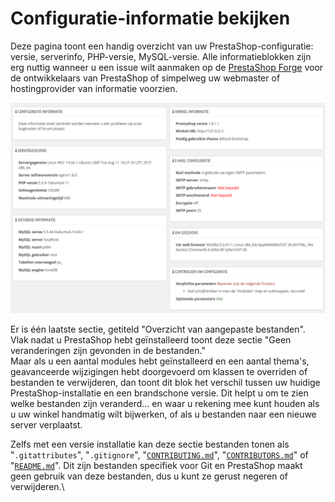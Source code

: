 # Configuratie-informatie bekijken

Deze pagina toont een handig overzicht van uw PrestaShop-configuratie: versie, serverinfo, PHP-versie, MySQL-versie. Alle informatieblokken zijn erg nuttig wanneer u een issue wilt aanmaken op de [PrestaShop Forge](http://forge.prestashop.com) voor de ontwikkelaars van PrestaShop of simpelweg uw webmaster of hostingprovider van informatie voorzien.

![](../../../.gitbook/assets/41418927.png)

Er is één laatste sectie, getiteld "Overzicht van aangepaste bestanden". Vlak nadat u PrestaShop hebt geïnstalleerd toont deze sectie "Geen veranderingen zijn gevonden in de bestanden."\
Maar als u een aantal modules hebt geïnstalleerd en een aantal thema's, geavanceerde wijzigingen hebt doorgevoerd om klassen te overriden of bestanden te verwijderen, dan toont dit blok het verschil tussen uw huidige PrestaShop-installatie en een brandschone versie. Dit helpt u om te zien welke bestanden zijn veranderd... en waar u rekening mee kunt houden als u uw winkel handmatig wilt bijwerken, of als u bestanden naar een nieuwe server verplaatst.

Zelfs met een versie installatie kan deze sectie bestanden tonen als "`.gitattributes`", "`.gitignore`", "[`CONTRIBUTING.md`](http://contributing.md/)", "[`CONTRIBUTORS.md`](http://contributors.md/)" of "[`README.md`](http://readme.md/)". Dit zijn bestanden specifiek voor Git en PrestaShop maakt geen gebruik van deze bestanden, dus u kunt ze gerust negeren of verwijderen.\
